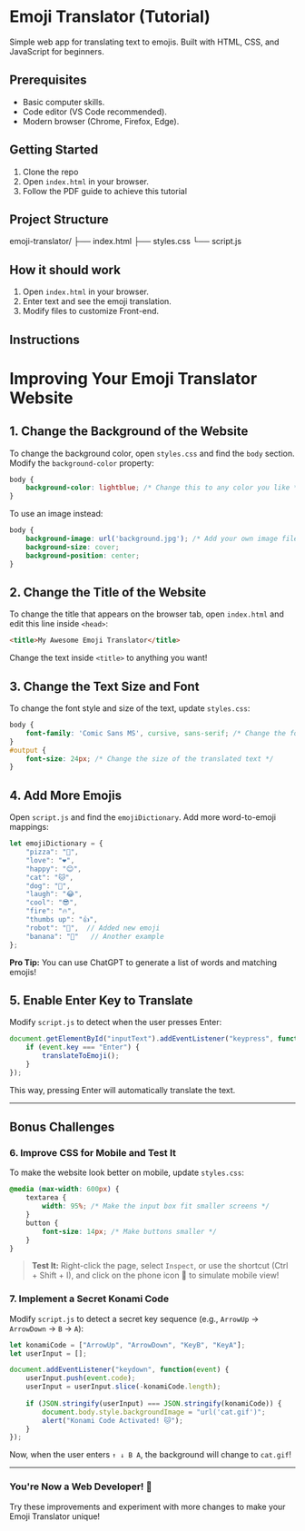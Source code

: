 # Emoji Translator (Tutorial)

Simple web app for translating text to emojis. Built with HTML, CSS, and JavaScript for beginners.

## Prerequisites

- Basic computer skills.
- Code editor (VS Code recommended).
- Modern browser (Chrome, Firefox, Edge).

## Getting Started

1. Clone the repo
2. Open `index.html` in your browser.
3. Follow the PDF guide to achieve this tutorial

## Project Structure

emoji-translator/
├── index.html
├── styles.css
└── script.js


## How it should work

1. Open `index.html` in your browser.
2. Enter text and see the emoji translation.
3. Modify files to customize Front-end.

## Instructions
# Improving Your Emoji Translator Website

## 1. Change the Background of the Website
To change the background color, open `styles.css` and find the `body` section. Modify the `background-color` property:

```css
body {
    background-color: lightblue; /* Change this to any color you like */
}
```

To use an image instead:
```css
body {
    background-image: url('background.jpg'); /* Add your own image file */
    background-size: cover;
    background-position: center;
}
```

## 2. Change the Title of the Website
To change the title that appears on the browser tab, open `index.html` and edit this line inside `<head>`:
```html
<title>My Awesome Emoji Translator</title>
```
Change the text inside `<title>` to anything you want!

## 3. Change the Text Size and Font
To change the font style and size of the text, update `styles.css`:
```css
body {
    font-family: 'Comic Sans MS', cursive, sans-serif; /* Change the font */
}
#output {
    font-size: 24px; /* Change the size of the translated text */
}
```

## 4. Add More Emojis
Open `script.js` and find the `emojiDictionary`. Add more word-to-emoji mappings:
```js
let emojiDictionary = {
    "pizza": "🍕",
    "love": "❤️",
    "happy": "😊",
    "cat": "🐱",
    "dog": "🐶",
    "laugh": "😂",
    "cool": "😎",
    "fire": "🔥",
    "thumbs up": "👍",
    "robot": "🤖",  // Added new emoji
    "banana": "🍌"   // Another example
};
```
**Pro Tip:** You can use ChatGPT to generate a list of words and matching emojis!

## 5. Enable Enter Key to Translate
Modify `script.js` to detect when the user presses Enter:
```js
document.getElementById("inputText").addEventListener("keypress", function(event) {
    if (event.key === "Enter") {
        translateToEmoji();
    }
});
```
This way, pressing Enter will automatically translate the text.

---
## Bonus Challenges

### 6. Improve CSS for Mobile and Test It
To make the website look better on mobile, update `styles.css`:
```css
@media (max-width: 600px) {
    textarea {
        width: 95%; /* Make the input box fit smaller screens */
    }
    button {
        font-size: 14px; /* Make buttons smaller */
    }
}
```
>**Test It:** Right-click the page, select `Inspect`, or use the shortcut (Ctrl + Shift + I), and click on the phone icon 📱 to simulate mobile view!

### 7. Implement a Secret Konami Code
Modify `script.js` to detect a secret key sequence (e.g., `ArrowUp` → `ArrowDown` → `B` → `A`):
```js
let konamiCode = ["ArrowUp", "ArrowDown", "KeyB", "KeyA"];
let userInput = [];

document.addEventListener("keydown", function(event) {
    userInput.push(event.code);
    userInput = userInput.slice(-konamiCode.length);
    
    if (JSON.stringify(userInput) === JSON.stringify(konamiCode)) {
        document.body.style.backgroundImage = "url('cat.gif')";
        alert("Konami Code Activated! 🐱");
    }
});
```
Now, when the user enters `↑ ↓ B A`, the background will change to `cat.gif`!

---
### **You're Now a Web Developer! 🚀**
Try these improvements and experiment with more changes to make your Emoji Translator unique!


